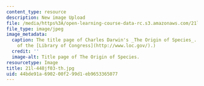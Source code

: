 ```yaml
---
content_type: resource
description: New image Upload
file: /media/https%3A/open-learning-course-data-rc.s3.amazonaws.com/21l-448j-darwin-and-design-fall-2003/44bde91a690200f299d1eb9653365077_21l-448jf03-th.jpg
file_type: image/jpeg
image_metadata:
  caption: The title page of Charles Darwin's _The Origin of Species_. (Image courtesy
    of the [Library of Congress](http://www.loc.gov/).)
  credit: ''
  image-alt: Title page of The Origin of Species.
resourcetype: Image
title: 21l-448jf03-th.jpg
uid: 44bde91a-6902-00f2-99d1-eb9653365077
---
```

